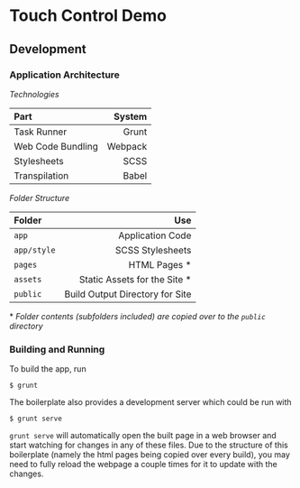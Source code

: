 Touch Control Demo
===========================================================

Development
-----------------------------------------------------------

### Application Architecture

_Technologies_

| Part              |  System |
|:------------------|--------:|
| Task Runner       |   Grunt |
| Web Code Bundling | Webpack |
| Stylesheets       |    SCSS |
| Transpilation     |   Babel |

_Folder Structure_

| Folder      |                             Use |
|:------------|--------------------------------:|
| `app`       |                Application Code |
| `app/style` |                SCSS Stylesheets |
| `pages`     |                   HTML Pages \* |
| `assets`    |   Static Assets for the Site \* |
| `public`    | Build Output Directory for Site |

\* _Folder contents (subfolders included) are copied over to the `public` directory_

### Building and Running

To build the app, run

    $ grunt

The boilerplate also provides a development server which
could be run with

    $ grunt serve

`grunt serve` will automatically open the built page in a web 
browser and start watching for changes in any of these files.
Due to the structure of this boilerplate (namely the html
pages being copied over every build), you may need to fully 
reload the webpage a couple times for it to update with the 
changes.
